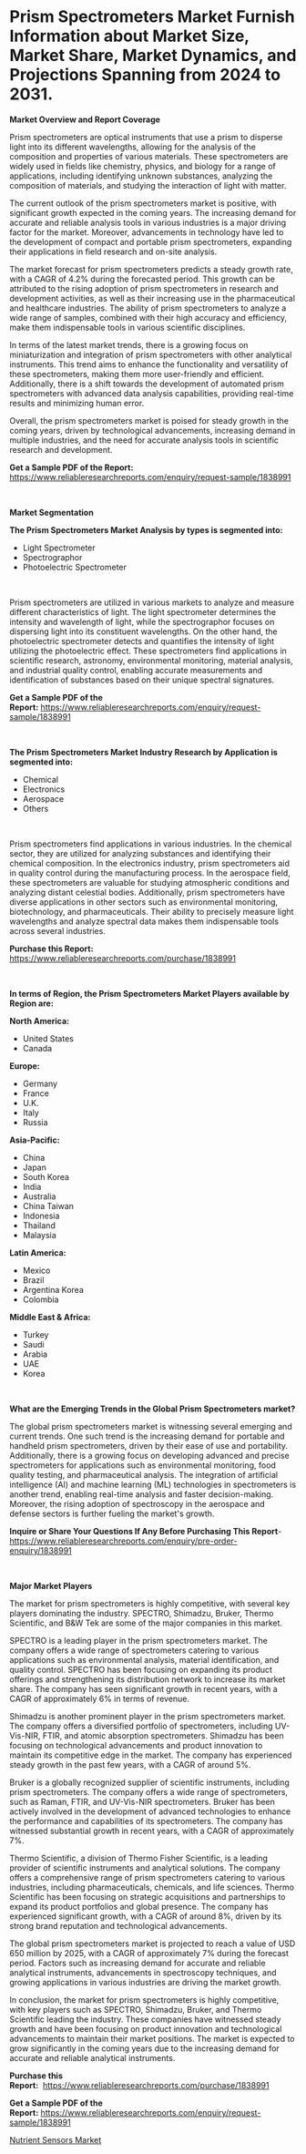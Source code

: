 <p><h1>Prism Spectrometers Market Furnish Information about Market Size, Market Share, Market Dynamics, and Projections Spanning from 2024 to 2031.</h1></p><p><strong>Market Overview and Report Coverage</strong></p>
<p><p>Prism spectrometers are optical instruments that use a prism to disperse light into its different wavelengths, allowing for the analysis of the composition and properties of various materials. These spectrometers are widely used in fields like chemistry, physics, and biology for a range of applications, including identifying unknown substances, analyzing the composition of materials, and studying the interaction of light with matter.</p><p>The current outlook of the prism spectrometers market is positive, with significant growth expected in the coming years. The increasing demand for accurate and reliable analysis tools in various industries is a major driving factor for the market. Moreover, advancements in technology have led to the development of compact and portable prism spectrometers, expanding their applications in field research and on-site analysis.</p><p>The market forecast for prism spectrometers predicts a steady growth rate, with a CAGR of 4.2% during the forecasted period. This growth can be attributed to the rising adoption of prism spectrometers in research and development activities, as well as their increasing use in the pharmaceutical and healthcare industries. The ability of prism spectrometers to analyze a wide range of samples, combined with their high accuracy and efficiency, make them indispensable tools in various scientific disciplines.</p><p>In terms of the latest market trends, there is a growing focus on miniaturization and integration of prism spectrometers with other analytical instruments. This trend aims to enhance the functionality and versatility of these spectrometers, making them more user-friendly and efficient. Additionally, there is a shift towards the development of automated prism spectrometers with advanced data analysis capabilities, providing real-time results and minimizing human error.</p><p>Overall, the prism spectrometers market is poised for steady growth in the coming years, driven by technological advancements, increasing demand in multiple industries, and the need for accurate analysis tools in scientific research and development.</p></p>
<p><strong>Get a Sample PDF of the Report:</strong> <a href="https://www.reliableresearchreports.com/enquiry/request-sample/1838991">https://www.reliableresearchreports.com/enquiry/request-sample/1838991</a></p>
<p>&nbsp;</p>
<p><strong>Market Segmentation</strong></p>
<p><strong>The Prism Spectrometers Market Analysis by types is segmented into:</strong></p>
<p><ul><li>Light Spectrometer</li><li>Spectrographor</li><li>Photoelectric Spectrometer</li></ul></p>
<p>&nbsp;</p>
<p><p>Prism spectrometers are utilized in various markets to analyze and measure different characteristics of light. The light spectrometer determines the intensity and wavelength of light, while the spectrographor focuses on dispersing light into its constituent wavelengths. On the other hand, the photoelectric spectrometer detects and quantifies the intensity of light utilizing the photoelectric effect. These spectrometers find applications in scientific research, astronomy, environmental monitoring, material analysis, and industrial quality control, enabling accurate measurements and identification of substances based on their unique spectral signatures.</p></p>
<p><strong>Get a Sample PDF of the Report:</strong>&nbsp;<a href="https://www.reliableresearchreports.com/enquiry/request-sample/1838991">https://www.reliableresearchreports.com/enquiry/request-sample/1838991</a></p>
<p>&nbsp;</p>
<p><strong>The Prism Spectrometers Market Industry Research by Application is segmented into:</strong></p>
<p><ul><li>Chemical</li><li>Electronics</li><li>Aerospace</li><li>Others</li></ul></p>
<p>&nbsp;</p>
<p><p>Prism spectrometers find applications in various industries. In the chemical sector, they are utilized for analyzing substances and identifying their chemical composition. In the electronics industry, prism spectrometers aid in quality control during the manufacturing process. In the aerospace field, these spectrometers are valuable for studying atmospheric conditions and analyzing distant celestial bodies. Additionally, prism spectrometers have diverse applications in other sectors such as environmental monitoring, biotechnology, and pharmaceuticals. Their ability to precisely measure light wavelengths and analyze spectral data makes them indispensable tools across several industries.</p></p>
<p><strong>Purchase this Report:</strong>&nbsp; <a href="https://www.reliableresearchreports.com/purchase/1838991">https://www.reliableresearchreports.com/purchase/1838991</a></p>
<p>&nbsp;</p>
<p><strong>In terms of Region, the Prism Spectrometers Market Players available by Region are:</strong></p>
<p>
    <p> <strong> North America: </strong>
        <ul>
            <li>United States</li>
            <li>Canada</li>
        </ul>
        </p> 
    <p> <strong> Europe: </strong>
        <ul>
            <li>Germany</li>
            <li>France</li>
            <li>U.K.</li>
            <li>Italy</li>
            <li>Russia</li>
        </ul>
        </p> 
    <p> <strong> Asia-Pacific: </strong>
        <ul>
            <li>China</li>
            <li>Japan</li>
            <li>South Korea</li>
            <li>India</li>
            <li>Australia</li>
            <li>China Taiwan</li>
            <li>Indonesia</li>
            <li>Thailand</li>
            <li>Malaysia</li>
        </ul>
        </p> 
    <p> <strong> Latin America: </strong>
        <ul>
            <li>Mexico</li>
            <li>Brazil</li>
            <li>Argentina Korea</li>
            <li>Colombia</li>
        </ul>
        </p> 
    <p> <strong> Middle East & Africa: </strong>
        <ul>
            <li>Turkey</li>
            <li>Saudi</li>
            <li>Arabia</li>
            <li>UAE</li>
            <li>Korea</li>
        </ul>
    </p>
    </p>
<p>&nbsp;</p>
<p><strong>What are the Emerging Trends in the Global Prism Spectrometers market?</strong></p>
<p><p>The global prism spectrometers market is witnessing several emerging and current trends. One such trend is the increasing demand for portable and handheld prism spectrometers, driven by their ease of use and portability. Additionally, there is a growing focus on developing advanced and precise spectrometers for applications such as environmental monitoring, food quality testing, and pharmaceutical analysis. The integration of artificial intelligence (AI) and machine learning (ML) technologies in spectrometers is another trend, enabling real-time analysis and faster decision-making. Moreover, the rising adoption of spectroscopy in the aerospace and defense sectors is further fueling the market's growth.</p></p>
<p><strong>Inquire or Share Your Questions If Any Before Purchasing This Report</strong>- <a href="https://www.reliableresearchreports.com/enquiry/pre-order-enquiry/1838991">https://www.reliableresearchreports.com/enquiry/pre-order-enquiry/1838991</a></p>
<p>&nbsp;</p>
<p><strong>Major Market Players</strong></p>
<p><p>The market for prism spectrometers is highly competitive, with several key players dominating the industry. SPECTRO, Shimadzu, Bruker, Thermo Scientific, and B&W Tek are some of the major companies in this market.</p><p>SPECTRO is a leading player in the prism spectrometers market. The company offers a wide range of spectrometers catering to various applications such as environmental analysis, material identification, and quality control. SPECTRO has been focusing on expanding its product offerings and strengthening its distribution network to increase its market share. The company has seen significant growth in recent years, with a CAGR of approximately 6% in terms of revenue.</p><p>Shimadzu is another prominent player in the prism spectrometers market. The company offers a diversified portfolio of spectrometers, including UV-Vis-NIR, FTIR, and atomic absorption spectrometers. Shimadzu has been focusing on technological advancements and product innovation to maintain its competitive edge in the market. The company has experienced steady growth in the past few years, with a CAGR of around 5%. </p><p>Bruker is a globally recognized supplier of scientific instruments, including prism spectrometers. The company offers a wide range of spectrometers, such as Raman, FTIR, and UV-Vis-NIR spectrometers. Bruker has been actively involved in the development of advanced technologies to enhance the performance and capabilities of its spectrometers. The company has witnessed substantial growth in recent years, with a CAGR of approximately 7%.</p><p>Thermo Scientific, a division of Thermo Fisher Scientific, is a leading provider of scientific instruments and analytical solutions. The company offers a comprehensive range of prism spectrometers catering to various industries, including pharmaceuticals, chemicals, and life sciences. Thermo Scientific has been focusing on strategic acquisitions and partnerships to expand its product portfolios and global presence. The company has experienced significant growth, with a CAGR of around 8%, driven by its strong brand reputation and technological advancements.</p><p>The global prism spectrometers market is projected to reach a value of USD 650 million by 2025, with a CAGR of approximately 7% during the forecast period. Factors such as increasing demand for accurate and reliable analytical instruments, advancements in spectroscopy techniques, and growing applications in various industries are driving the market growth.</p><p>In conclusion, the market for prism spectrometers is highly competitive, with key players such as SPECTRO, Shimadzu, Bruker, and Thermo Scientific leading the industry. These companies have witnessed steady growth and have been focusing on product innovation and technological advancements to maintain their market positions. The market is expected to grow significantly in the coming years due to the increasing demand for accurate and reliable analytical instruments.</p></p>
<p><strong>Purchase this Report:</strong>&nbsp;&nbsp;<a href="https://www.reliableresearchreports.com/purchase/1838991">https://www.reliableresearchreports.com/purchase/1838991</a></p>
<p></p>
<p><strong>Get a Sample PDF of the Report:</strong>&nbsp;<a href="https://www.reliableresearchreports.com/enquiry/request-sample/1838991">https://www.reliableresearchreports.com/enquiry/request-sample/1838991</a></p>
<p><p><a href="https://github.com/sofayahoo2023/Market-Research-Report-List-2/blob/main/nutrient-sensors-market.md">Nutrient Sensors Market</a></p></p>